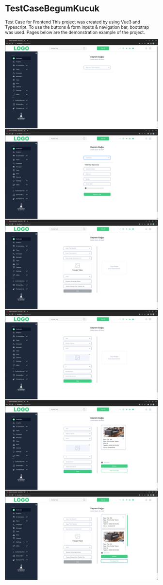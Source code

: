 # TestCaseBegumKucuk
Test Case for Frontend
This project was created by using Vue3 and Typescript. To use the buttons & form inputs & navigation bar, bootstrap was used.
Pages below are the demonstration example of the project.

![alt text](1.png)
![alt text](2.png)
![alt text](3.png)
![alt text](4.png)
![alt text](5.png)
![alt text](6.png)
